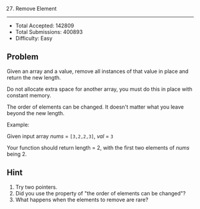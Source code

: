 27. Remove Element
---

- Total Accepted: 142809
- Total Submissions: 400893
- Difficulty: Easy


Problem
---
Given an array and a value, remove all instances of that value in place and return the new length.

Do not allocate extra space for another array, you must do this in place with constant memory.

The order of elements can be changed. It doesn't matter what you leave beyond the new length.

Example:

Given input array _nums_ = `[3,2,2,3]`, _val_ = `3`

Your function should return length = 2, with the first two elements of _nums_ being 2.


Hint
---

1. Try two pointers.
2. Did you use the property of "the order of elements can be changed"?
3. What happens when the elements to remove are rare?